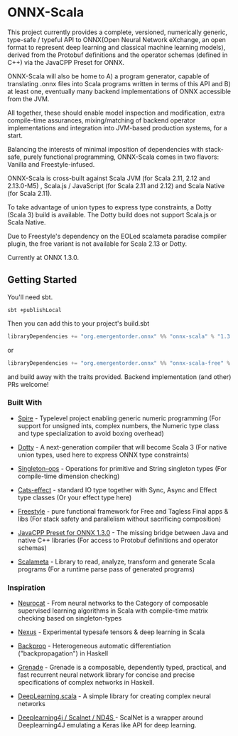 # ONNX-Scala

This project currently provides a complete, versioned, numerically generic, type-safe / typeful API to ONNX(Open Neural Network eXchange, an open format to represent deep learning and classical machine learning models), derived from the Protobuf definitions and the operator schemas (defined in C++) via the JavaCPP Preset for ONNX.

ONNX-Scala will also be home to A) a program generator, capable of translating .onnx files into Scala programs written in terms of this API and B) at least one, eventually many backend implementations of ONNX accessible from the JVM.

All together, these should enable model inspection and modification, extra compile-time assurances, mixing/matching of backend operator implementations and integration into JVM-based production systems, for a start.

Balancing the interests of minimal imposition of dependencies with stack-safe, purely functional programming, ONNX-Scala comes in two flavors: Vanilla and Freestyle-infused.

ONNX-Scala is cross-built against Scala JVM (for Scala 2.11, 2.12 and 2.13.0-M5) , Scala.js / JavaScript (for Scala 2.11 and 2.12) and Scala Native (for Scala 2.11).

To take advantage of union types to express type constraints, a Dotty (Scala 3) build is available. The Dotty build does not support Scala.js or Scala Native.

Due to Freestyle's dependency on the EOLed scalameta paradise compiler plugin, the free variant is not available for Scala 2.13 or Dotty.

Currently at ONNX 1.3.0.


## Getting Started

You'll need sbt.

```
sbt +publishLocal
```

Then you can add this to your project's build.sbt 

```scala
libraryDependencies += "org.emergentorder.onnx" %% "onnx-scala" % "1.3.0-0.1.0-SNAPSHOT"
```

or 

```scala
libraryDependencies += "org.emergentorder.onnx" %% "onnx-scala-free" % "1.3.0-0.1.0-SNAPSHOT"
``` 

and build away with the traits provided. Backend implementation (and other) PRs welcome!


### Built With

* [Spire](https://github.com/non/spire) - Typelevel project enabling generic numeric programming (For support for unsigned ints, complex numbers, the Numeric type class and type specialization to avoid boxing overhead)

* [Dotty](https://github.com/lampepfl/dotty) - A next-generation compiler that will become Scala 3 (For native union types, used here to express ONNX type constraints)

* [Singleton-ops](https://github.com/fthomas/singleton-ops) - Operations for primitive and String singleton types (For compile-time dimension checking)

* [Cats-effect](https://github.com/typelevel/cats-effect) - standard IO type together with Sync, Async and Effect type classes (Or your effect type here)

* [Freestyle](https://github.com/frees-io/freestyle) - pure functional framework for Free and Tagless Final apps & libs (For stack safety and parallelism without sacrificing composition) 

* [JavaCPP Preset for ONNX 1.3.0](https://github.com/bytedeco/javacpp-presets/tree/master/onnx) - The missing bridge between Java and native C++ libraries (For access to Protobuf definitions and operator schemas)

* [Scalameta](https://github.com/scalameta/scalameta) - Library to read, analyze, transform and generate Scala programs (For a runtime parse pass of generated programs)


### Inspiration

* [Neurocat](https://github.com/mandubian/neurocat) -  From neural networks to the Category of composable supervised learning algorithms in Scala with compile-time matrix checking based on singleton-types

* [Nexus](https://github.com/ctongfei/nexus) - Experimental typesafe tensors & deep learning in Scala

* [Backprop](https://github.com/mstksg/backprop) - Heterogeneous automatic differentiation ("backpropagation") in Haskell

* [Grenade](https://github.com/HuwCampbell/grenade) - Grenade is a composable, dependently typed, practical, and fast recurrent neural network library for concise and precise specifications of complex networks in Haskell.

* [DeepLearning.scala](https://github.com/ThoughtWorksInc/DeepLearning.scala) - A simple library for creating complex neural networks

* [Deeplearning4j / Scalnet / ND4S ](https://github.com/deeplearning4j/deeplearning4j/tree/master/scalnet) - ScalNet is a wrapper around Deeplearning4J emulating a Keras like API for deep learning. 
